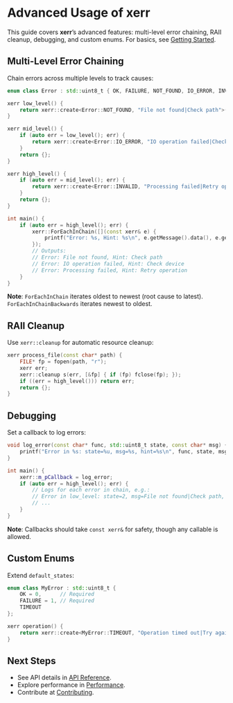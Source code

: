 # Advanced Usage of xerr

This guide covers **xerr**’s advanced features: multi-level error chaining, RAII cleanup, debugging, and custom enums. For basics, see [Getting Started](getting-started.md).

## Multi-Level Error Chaining
Chain errors across multiple levels to track causes:
```cpp
enum class Error : std::uint8_t { OK, FAILURE, NOT_FOUND, IO_ERROR, INVALID };

xerr low_level() {
    return xerr::create<Error::NOT_FOUND, "File not found|Check path">();
}

xerr mid_level() {
    if (auto err = low_level(); err) {
        return xerr::create<Error::IO_ERROR, "IO operation failed|Check device">(err);
    }
    return {};
}

xerr high_level() {
    if (auto err = mid_level(); err) {
        return xerr::create<Error::INVALID, "Processing failed|Retry operation">(err);
    }
    return {};
}

int main() {
    if (auto err = high_level(); err) {
        xerr::ForEachInChain([](const xerr& e) {
            printf("Error: %s, Hint: %s\n", e.getMessage().data(), e.getHint().data());
        });
        // Outputs:
        // Error: File not found, Hint: Check path
        // Error: IO operation failed, Hint: Check device
        // Error: Processing failed, Hint: Retry operation
    }
}
```

**Note**: `ForEachInChain` iterates oldest to newest (root cause to latest). `ForEachInChainBackwards` iterates newest to oldest.

## RAII Cleanup
Use `xerr::cleanup` for automatic resource cleanup:
```cpp
xerr process_file(const char* path) {
    FILE* fp = fopen(path, "r");
    xerr err;
    xerr::cleanup s(err, [&fp] { if (fp) fclose(fp); });
    if ((err = high_level())) return err;
    return {};
}
```

## Debugging
Set a callback to log errors:
```cpp
void log_error(const char* func, std::uint8_t state, const char* msg) {
    printf("Error in %s: state=%u, msg=%s, hint=%s\n", func, state, msg, xerr{msg}.getHint().data());
}

int main() {
    xerr::m_pCallback = log_error;
    if (auto err = high_level(); err) {
        // Logs for each error in chain, e.g.:
        // Error in low_level: state=2, msg=File not found|Check path, hint=Check path
        // ...
    }
}
```

**Note**: Callbacks should take `const xerr&` for safety, though any callable is allowed.

## Custom Enums
Extend `default_states`:
```cpp
enum class MyError : std::uint8_t {
    OK = 0,      // Required
    FAILURE = 1, // Required
    TIMEOUT
};

xerr operation() {
    return xerr::create<MyError::TIMEOUT, "Operation timed out|Try again later">();
}
```

## Next Steps
- See API details in [API Reference](api-reference.md).
- Explore performance in [Performance](performance.md).
- Contribute at [Contributing](contributing.md).